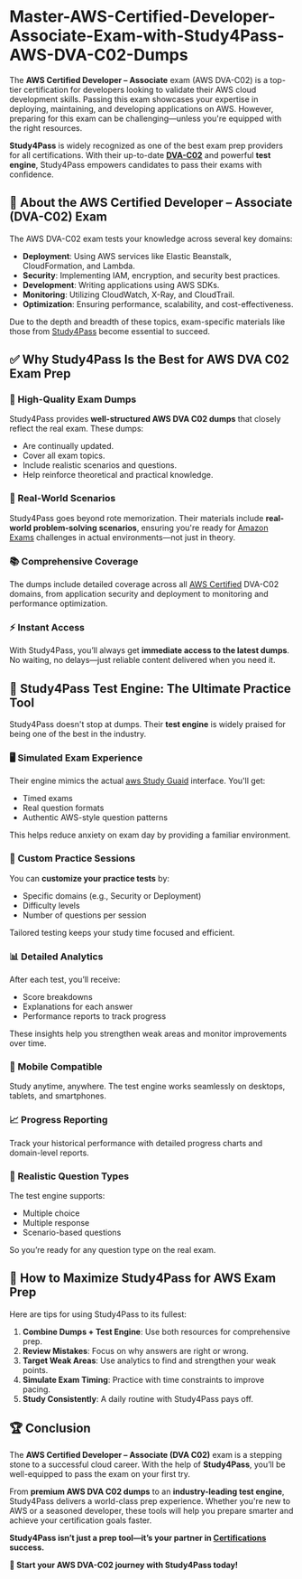 # Master-AWS-Certified-Developer-Associate-Exam-with-Study4Pass-AWS-DVA-C02-Dumps
The **AWS Certified Developer – Associate** exam (AWS DVA-C02) is a top-tier certification for developers looking to validate their AWS cloud development skills. Passing this exam showcases your expertise in deploying, maintaining, and developing applications on AWS. However, preparing for this exam can be challenging—unless you're equipped with the right resources.

**Study4Pass** is widely recognized as one of the best exam prep providers for all certifications. With their up-to-date **<a href="https://study4pass.com/study-material/amazon-web-services/dva-c02">DVA-C02</a>** and powerful **test engine**, Study4Pass empowers candidates to pass their exams with confidence.
## 📌 About the AWS Certified Developer – Associate (DVA-C02) Exam

The AWS DVA-C02 exam tests your knowledge across several key domains:

- **Deployment**: Using AWS services like Elastic Beanstalk, CloudFormation, and Lambda.
- **Security**: Implementing IAM, encryption, and security best practices.
- **Development**: Writing applications using AWS SDKs.
- **Monitoring**: Utilizing CloudWatch, X-Ray, and CloudTrail.
- **Optimization**: Ensuring performance, scalability, and cost-effectiveness.

Due to the depth and breadth of these topics, exam-specific materials like those from <a href="https://study4pass.com/">Study4Pass</a>  become essential to succeed.
## ✅ Why Study4Pass Is the Best for AWS DVA C02 Exam Prep

### 🎯 High-Quality Exam Dumps

Study4Pass provides **well-structured AWS DVA C02 dumps** that closely reflect the real exam. These dumps:

- Are continually updated.
- Cover all exam topics.
- Include realistic scenarios and questions.
- Help reinforce theoretical and practical knowledge.

### 🧠 Real-World Scenarios

Study4Pass goes beyond rote memorization. Their materials include **real-world problem-solving scenarios**, ensuring you're ready for <a href="https://github.com/virelleskys/Why-Study4Pass-AWS-SAA-C03-Dumps-Are-Best-for-AWS-Certified-Architect-Associate">Amazon Exams</a> challenges in actual environments—not just in theory.

### 📚 Comprehensive Coverage

The dumps include detailed coverage across all <a href="https://study4pass.com/study-material-certification/amazon-web-services/aws-certified-associate">AWS Certified</a> DVA-C02 domains, from application security and deployment to monitoring and performance optimization.

### ⚡ Instant Access

With Study4Pass, you’ll always get **immediate access to the latest dumps**. No waiting, no delays—just reliable content delivered when you need it.

## 🧪 Study4Pass Test Engine: The Ultimate Practice Tool

Study4Pass doesn't stop at dumps. Their **test engine** is widely praised for being one of the best in the industry.

### 🖥️ Simulated Exam Experience

Their engine mimics the actual <a href="https://github.com/Examprepsol/AWS-SAA-C03-Study-Guide-Exam-Dumps-Test-Prep-Test-Engine">aws Study Guaid</a>  interface. You'll get:

- Timed exams
- Real question formats
- Authentic AWS-style question patterns

This helps reduce anxiety on exam day by providing a familiar environment.

### 🔧 Custom Practice Sessions

You can **customize your practice tests** by:

- Specific domains (e.g., Security or Deployment)
- Difficulty levels
- Number of questions per session

Tailored testing keeps your study time focused and efficient.

### 📊 Detailed Analytics

After each test, you’ll receive:

- Score breakdowns
- Explanations for each answer
- Performance reports to track progress

These insights help you strengthen weak areas and monitor improvements over time.

### 📱 Mobile Compatible

Study anytime, anywhere. The test engine works seamlessly on desktops, tablets, and smartphones.

### 📈 Progress Reporting

Track your historical performance with detailed progress charts and domain-level reports.

### 🧩 Realistic Question Types

The test engine supports:

- Multiple choice
- Multiple response
- Scenario-based questions

So you’re ready for any question type on the real exam.

## 📘 How to Maximize Study4Pass for AWS Exam Prep

Here are tips for using Study4Pass to its fullest:

1. **Combine Dumps + Test Engine**: Use both resources for comprehensive prep.
2. **Review Mistakes**: Focus on why answers are right or wrong.
3. **Target Weak Areas**: Use analytics to find and strengthen your weak points.
4. **Simulate Exam Timing**: Practice with time constraints to improve pacing.
5. **Study Consistently**: A daily routine with Study4Pass pays off.

## 🏆 Conclusion

The **AWS Certified Developer – Associate (DVA C02)** exam is a stepping stone to a successful cloud career. With the help of **Study4Pass**, you’ll be well-equipped to pass the exam on your first try.

From **premium AWS DVA C02 dumps** to an **industry-leading test engine**, Study4Pass delivers a world-class prep experience. Whether you're new to AWS or a seasoned developer, these tools will help you prepare smarter and achieve your certification goals faster.

**Study4Pass isn’t just a prep tool—it’s your partner in <a href="https://study4pass.com/study-material-provider/amazon-web-services">Certifications</a>  success.**

**🚀 Start your AWS DVA-C02 journey with Study4Pass today!**

